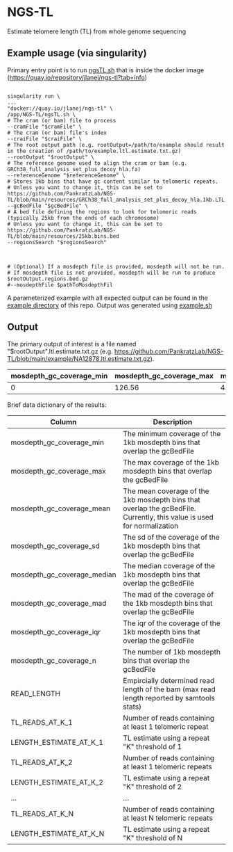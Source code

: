 # NGS-TL
Estimate telomere length (TL) from whole genome sequencing



## Example usage (via singularity)

Primary entry point is to run [ngsTL.sh](https://github.com/PankratzLab/NGS-TL/blob/main/ngsTL.sh) that is inside the docker image (https://quay.io/repository/jlanej/ngs-tl?tab=info) 


```

singularity run \
...
"docker://quay.io/jlanej/ngs-tl" \
/app/NGS-TL/ngsTL.sh \
# The cram (or bam) file to process
--cramFile "$cramFile" \
# The cram (or bam) file's index
--craiFile "$craiFile" \
# The root output path (e.g. rootOutput=/path/to/example should result in the creation of /path/to/example.ltl.estimate.txt.gz)
--rootOutput "$rootOutput" \
# The reference genome used to align the cram or bam (e.g. GRCh38_full_analysis_set_plus_decoy_hla.fa)
--referenceGenome "$referenceGenome" \
# Stores 1kb bins that have gc content similar to telomeric repeats.
# Unless you want to change it, this can be set to https://github.com/PankratzLab/NGS-TL/blob/main/resources/GRCh38_full_analysis_set_plus_decoy_hla.1kb.LTL.GC.filtered.bed.gz
--gcBedFile "$gcBedFile" \
# A bed file defining the regions to look for telomeric reads (typically 25kb from the ends of each chromosome)
# Unless you want to change it, this can be set to https://github.com/PankratzLab/NGS-TL/blob/main/resources/25kb.bins.bed
--regionsSearch "$regionsSearch"



# (Optional) If a mosdepth file is provided, mosdepth will not be run.
# If mosdepth file is not provided, mosdepth will be run to produce $rootOutput.regions.bed.gz
#--mosdepthFile $pathToMosdepthFil
```

A parameterized example with all expected output can be found in the [example directory](https://github.com/PankratzLab/NGS-TL/tree/main/example) of this repo. Output was generated using [example.sh](https://github.com/PankratzLab/NGS-TL/tree/main/example/example.sh)


## Output

The primary output of interest is a file named "$rootOutput".ltl.estimate.txt.gz (e.g. https://github.com/PankratzLab/NGS-TL/blob/main/example/NA12878.ltl.estimate.txt.gz). 

| mosdepth_gc_coverage_min | mosdepth_gc_coverage_max | mosdepth_gc_coverage_mean | mosdepth_gc_coverage_sd | mosdepth_gc_coverage_median | mosdepth_gc_coverage_mad | mosdepth_gc_coverage_iqr | mosdepth_gc_coverage_n | READ_LENGTH | TL_READS_AT_K_1 | LENGTH_ESTIMATE_AT_K_1 | TL_READS_AT_K_2 | LENGTH_ESTIMATE_AT_K_2 | TL_READS_AT_K_3 | LENGTH_ESTIMATE_AT_K_3 | TL_READS_AT_K_4 | LENGTH_ESTIMATE_AT_K_4 | TL_READS_AT_K_5 | LENGTH_ESTIMATE_AT_K_5 | TL_READS_AT_K_6 | LENGTH_ESTIMATE_AT_K_6 | TL_READS_AT_K_7 | LENGTH_ESTIMATE_AT_K_7 | TL_READS_AT_K_8 | LENGTH_ESTIMATE_AT_K_8 | TL_READS_AT_K_9 | LENGTH_ESTIMATE_AT_K_9 | TL_READS_AT_K_10 | LENGTH_ESTIMATE_AT_K_10 | TL_READS_AT_K_11 | LENGTH_ESTIMATE_AT_K_11 | TL_READS_AT_K_12 | LENGTH_ESTIMATE_AT_K_12 | TL_READS_AT_K_13 | LENGTH_ESTIMATE_AT_K_13 | TL_READS_AT_K_14 | LENGTH_ESTIMATE_AT_K_14 | TL_READS_AT_K_15 | LENGTH_ESTIMATE_AT_K_15 | TL_READS_AT_K_16 | LENGTH_ESTIMATE_AT_K_16 |
|--------------------------|--------------------------|---------------------------|-------------------------|-----------------------------|--------------------------|--------------------------|------------------------|-------------|-----------------|------------------------|-----------------|------------------------|-----------------|------------------------|-----------------|------------------------|-----------------|------------------------|-----------------|------------------------|-----------------|------------------------|-----------------|------------------------|-----------------|------------------------|------------------|-------------------------|------------------|-------------------------|------------------|-------------------------|------------------|-------------------------|------------------|-------------------------|------------------|-------------------------|------------------|-------------------------|
| 0                        | 126.56                   | 4.835327                  | 2.169083                | 4.87                        | 1.082298                 | 1.47                     | 24563                  | 101         | 16421           | 101.00336363383        | 15285           | 94.0159803387793       | 15140           | 93.1241048301681       | 15014           | 92.3490957675128       | 14846           | 91.315750350639        | 14657           | 90.1532367566561       | 14419           | 88.6893307494183       | 14175           | 87.1885195487207       | 13880           | 85.3740142036151       | 13522            | 83.1720043271818        | 13094            | 80.5394338603844        | 12610            | 77.5624149212959        | 11986            | 73.7242748014791        | 11280            | 69.3817637043788        | 10227            | 62.9049022521882        | 8087             | 49.7420499182014                     |



Brief data dictionary of the results:

| Column                      | Description                                                                                                            |
|-----------------------------|------------------------------------------------------------------------------------------------------------------------|
| mosdepth_gc_coverage_min    | The minimum coverage of the 1kb mosdepth bins that overlap the gcBedFile                                               |   |
| mosdepth_gc_coverage_max    | The max coverage of the 1kb mosdepth bins that overlap the gcBedFile                                                   |   |
| mosdepth_gc_coverage_mean   | The mean coverage of the 1kb mosdepth bins that overlap the gcBedFile. Currently, this value is used for normalization |   |
| mosdepth_gc_coverage_sd     | The sd of the coverage of the 1kb mosdepth bins that overlap the gcBedFile                                             |   |
| mosdepth_gc_coverage_median | The median coverage of the 1kb mosdepth bins that overlap the gcBedFile                                                |   |
| mosdepth_gc_coverage_mad    | The mad of the coverage of the 1kb mosdepth bins that overlap the gcBedFile                                            |   |
| mosdepth_gc_coverage_iqr    | The iqr of the coverage of the 1kb mosdepth bins that overlap the gcBedFile                                            |   |
| mosdepth_gc_coverage_n      | The number of 1kb mosdepth bins that overlap the gcBedFile                                                             |   |
| READ_LENGTH                 | Empircially determined read length of the bam (max read length reported by samtools stats)                             |   |
| TL_READS_AT_K_1             | Number of reads containing at least 1 telomeric repeat                                                                  |   |
| LENGTH_ESTIMATE_AT_K_1      | TL estimate using a repeat "K" threshold of 1                                                                          |   |
| TL_READS_AT_K_2             | Number of reads containing at least 1 telomeric repeats                                                                 |   |
| LENGTH_ESTIMATE_AT_K_2      | TL estimate using a repeat "K" threshold of 2                                                                          |   |
| …                           | …                                                                                                                      |   |
| TL_READS_AT_K_N             | Number of reads containing at least N telomeric repeats                                                                 |   |
| LENGTH_ESTIMATE_AT_K_N      | TL estimate using a repeat "K" threshold of N                                                                          |   |
